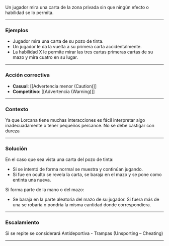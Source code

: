 Un jugador mira una carta de la zona privada sin que ningún efecto o habilidad se lo permita.

---
### Ejemplos
- Jugador mira una carta de su pozo de tinta.
- Un jugador le da la vuelta a su primera carta accidentalmente.
- La habilidad X le permite mirar las tres cartas primeras cartas de su mazo y mira cuatro en su lugar.
---

### Acción correctiva
- **Casual**: [[Advertencia menor (Caution)]]
- **Competitivo**:  [[Advertencia (Warning)]] 
---
### Contexto
Ya que Lorcana tiene muchas interacciones es fácil interpretar algo inadecuadamente o tener pequeños percance. No se debe castigar con dureza

---
### Solución

En el caso que sea vista una carta del pozo de tinta:
- Si se intentó de forma normal se muestra y continúan jugando.
- Si fue en oculto se revela la carta, se baraja en el mazo y se pone como entinta una nueva.

Si forma parte de la mano o del mazo:
- Se baraja en la parte aleatoria del mazo de su jugador. Si fuera más de una se robaría o pondría la misma cantidad donde correspondiera.
---

### Escalamiento
Si se repite se considerará Antideportiva - Trampas (Unsporting – Cheating)

---
